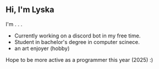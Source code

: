 ## Hi, I'm Lyska

I'm . . .
- Currently working on a discord bot in my free time.
- Student in bachelor's degree in computer scinece.
- an art enjoyer (hobby)

Hope to be more active as a programmer this year (2025) :)  
<!--
**LyskaKarLyn/LyskaKarLyn** is a ✨ _special_ ✨ repository because its `README.md` (this file) appears on your GitHub profile.

Here are some ideas to get you started:

- Hi, I’m currently working on a discord bot in my free time.
- Student in bachelor's degree in computer scinece.
-->
